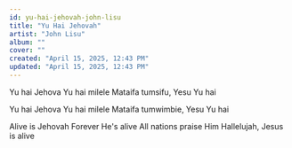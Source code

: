 ```yaml
---
id: yu-hai-jehovah-john-lisu
title: "Yu Hai Jehovah"
artist: "John Lisu"
album: ""
cover: ""
created: "April 15, 2025, 12:43 PM"
updated: "April 15, 2025, 12:43 PM"
---
```


Yu hai Jehova
Yu hai milele
Mataifa tumsifu, Yesu Yu hai

Yu hai Jehova
Yu hai milele
Mataifa tumwimbie, Yesu Yu hai

Alive is Jehovah
Forever He's alive
All nations praise Him
Hallelujah, Jesus is alive
